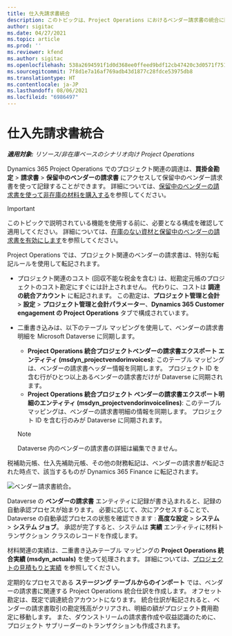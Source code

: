 ```yaml
---
title: 仕入先請求書統合
description: このトピックは、Project Operations におけるベンダー請求書の統合に関する情報を提供します。
author: sigitac
ms.date: 04/27/2021
ms.topic: article
ms.prod: ''
ms.reviewer: kfend
ms.author: sigitac
ms.openlocfilehash: 538a2694591f1d0d368ee0ffeed9bdf12cb47420c3d0571f75185fe433f23436
ms.sourcegitcommit: 7f8d1e7a16af769adb43d1877c28fdce53975db8
ms.translationtype: HT
ms.contentlocale: ja-JP
ms.lasthandoff: 08/06/2021
ms.locfileid: "6986497"
---
```

# <a name="vendor-invoice-integration"></a>仕入先請求書統合

_**適用対象:** リソース/非在庫ベースのシナリオ向け Project Operations_

Dynamics 365 Project Operations でのプロジェクト関連の調達は、**買掛金勘定** > **請求書** > **保留中のベンダーの請求書** にアクセスして保留中のベンダー請求書を使って記録することができます。 詳細については、[保留中のベンダーの請求書を使って非在庫の材料を購入する](../procurement/pending-vendor-invoices.md)を参照してください。

> [!IMPORTANT]
> このトピックで説明されている機能を使用する前に、必要となる構成を確認して適用してください。 詳細については、[在庫のない資材と保留中のベンダーの請求書を有効にします](../procurement/configure-materials-nonstocked.md)を参照してください。

Project Operations では、プロジェクト関連のベンダーの請求書は、特別な転記ルールを使用して転記されます。

- プロジェクト関連のコスト (回収不能な税金を含む) は、総勘定元帳のプロジェクトのコスト勘定にすぐには計上されません。 代わりに、コストは **調達の統合アカウント** に転記されます。 この勘定は、**プロジェクト管理と会計** > **設定** > **プロジェクト管理と会計パラメーター**、**Dynamics 365 Customer engagement の Project Operations** タブで構成されています。
- 二重書き込みは、以下のテーブル マッピングを使用して、ベンダーの請求書明細を Microsoft Dataverse に同期します。

     - **Project Operations 統合プロジェクトベンダーの請求書エクスポート エンティティ (msdyn_projectvendorinvoices)**: このテーブル マッピングは、ベンダーの請求書ヘッダー情報を同期します。 プロジェクト ID を含む行がひとつ以上あるベンダーの請求書だけが  Dataverse に同期されます。
     - **Project Operations 統合プロジェクト ベンダーの請求書エクスポート明細のエンティティ (msdyn_projectvendorinvoicelines)**: このテーブル マッピングは、ベンダーの請求書明細の情報を同期します。 プロジェクト ID を含む行のみが Dataverse に同期されます。

     > [!NOTE]
     > Dataverse 内のベンダーの請求書の詳細は編集できません。

税補助元帳、仕入先補助元帳、その他の財務転記は、ベンダーの請求書が転記された時点で、該当するものが Dynamics 365 Finance に転記されます。

![ベンダー請求書統合。](media/DW7VendorInvoice.png)

Dataverse の **ベンダーの請求書** エンティティに記録が書き込まれると、記録の自動承認プロセスが始まります。 必要に応じて、次にアクセスすることで、Dataverse の自動承認プロセスの状態を確認できます : **高度な設定** > **システム** > **システム ジョブ**。 承認が完了すると、システムは **実績** エンティティに材料トランザクション クラスのレコードを作成します。

材料関連の実績は、二重書き込みテーブル マッピングの  **Project Operations 統合実績 (msdyn_actuals)** を使って処理されます。 詳細については、[プロジェクトの見積もりと実績](resource-dual-write-estimates-actuals.md) を参照してください。

定期的なプロセスである **ステージング テーブルからのインポート** では、ベンダーの請求書に関連する Project Operations 統合仕訳を作成します。 オフセット勘定は、既定で調達統合アカウントになります。 統合仕訳が転記されると、ベンダーの請求書取引の勘定残高がクリアされ、明細の額がプロジェクト費用勘定に移動します。 また、ダウンストリームの請求書作成や収益認識のために、プロジェクト サブリーダーのトランザクションも作成されます。
